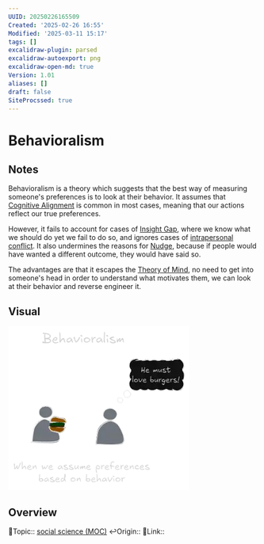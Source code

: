 ```yaml
---
UUID: 20250226165509
Created: '2025-02-26 16:55'
Modified: '2025-03-11 15:17'
tags: []
excalidraw-plugin: parsed
excalidraw-autoexport: png
excalidraw-open-md: true
Version: 1.01
aliases: []
draft: false
SiteProcssed: true
---
```


# Behavioralism

## Notes

Behavioralism is a theory which suggests that the best way of measuring someone's preferences is to look at their behavior. It assumes that [Cognitive Alignment](/notes/cognitive-alignment.md) is common in most cases, meaning that our actions reflect our true preferences.

However, it fails to account for cases of [Insight Gap](/notes/akrasia.md), where we know what we should do yet we fail to do so, and ignores cases of [intrapersonal conflict](/notes/a-person-is-a-community.md). It also undermines the reasons for [Nudge](/notes/nudge.md), because if people would have wanted a different outcome, they would have said so.

The advantages are that it escapes the [Theory of Mind](/notes/theory-of-mind.md), no need to get into someone's head in order to understand what motivates them, we can look at their behavior and reverse engineer it.

## Visual

![Behavioralism.webp](/notes/behavioralism.webp)

## Overview
🔼Topic:: [social science (MOC)](/mocs/social-science-moc.md)
↩️Origin::
🔗Link::

